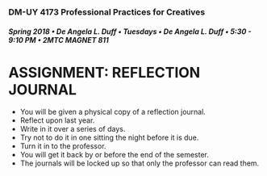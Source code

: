 ### DM-UY 4173 Professional Practices for Creatives
##### Spring 2018 • De Angela L. Duff • Tuesdays • De Angela L. Duff • 5:30 - 9:10 PM • 2MTC MAGNET 811

# ASSIGNMENT: REFLECTION JOURNAL

* You will be given a physical copy of a reflection journal.
* Reflect upon last year.
* Write in it over a series of days. 
* Try not to do it in one sitting the night before it is due.
* Turn it in to the professor.
* You will get it back by or before the end of the semester. 
* The journals will be locked up so that only the professor can read them.



